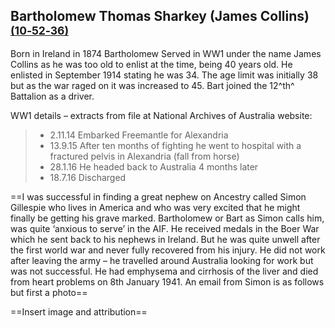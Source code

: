 ## Bartholomew Thomas Sharkey (James Collins) <small>[(10‑52‑36)](https://brisbane.discovereverafter.com/profile/31908901 "Go to Memorial Information" )</small>

Born in Ireland in 1874 Bartholomew Served in WW1 under the name James Collins as he was too old to enlist at the time, being 40 years old. He enlisted in September 1914 stating he was 34. The age limit was initially 38 but as the war raged on it was increased to 45.  Bart joined the 12^th^ Battalion as a driver. 

WW1 details – extracts from file at National Archives of Australia website:

> - 2.11.14 Embarked Freemantle for Alexandria 
> - 13.9.15 After ten months of fighting he went to hospital with a fractured pelvis in Alexandria (fall from horse)
> - 28.1.16 He headed back to Australia 4 months later 
> - 18.7.16 Discharged

==I was successful in finding a great nephew on Ancestry called Simon Gillespie who lives in America and who was very excited that he might finally be getting his grave marked. Bartholomew or Bart as Simon calls him, was quite ‘anxious to serve’ in the AIF. He received medals in the Boer War which he sent back to his nephews in Ireland. But he was quite unwell after the first world war and never fully recovered from his injury. He did not work after leaving the army – he travelled around Australia looking for work but was not successful. He had emphysema and cirrhosis of the liver and died from heart problems on 8th January 1941. An email from Simon is as follows but first a photo==

==Insert image and attribution==
